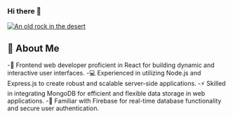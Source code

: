 ### Hi there 👋

[![An old rock in the desert](/Assests/Add%20a%20subheading.png "users identity")](https://i.ibb.co/x6vz0XQ/Add-a-subheading.png)



## 💫 About Me
-🚀 Frontend web developer proficient in React for building dynamic and interactive user interfaces.
-💻 Experienced in utilizing Node.js and Express.js to create robust and scalable server-side applications.
-⚡ Skilled in integrating MongoDB for efficient and flexible data storage in web applications.
-🔐 Familiar with Firebase for real-time database functionality and secure user authentication.
